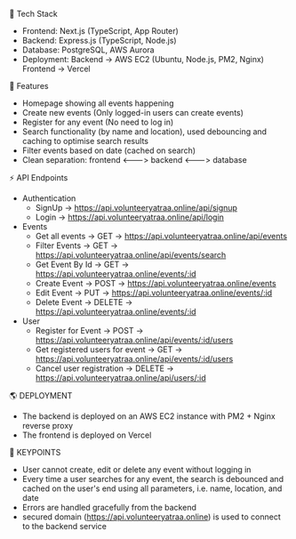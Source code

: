 🚀 Tech Stack
-  Frontend: Next.js (TypeScript, App Router)
-  Backend: Express.js (TypeScript, Node.js)
-  Database: PostgreSQL, AWS Aurora
-  Deployment: Backend -> AWS EC2 (Ubuntu, Node.js, PM2, Nginx) Frontend -> Vercel

📌 Features
-  Homepage showing all events happening
-  Create new events (Only logged-in users can create events)
-  Register for any event (No need to log in)
-  Search functionality (by name and location), used debouncing and caching to optimise search results
-  Filter events based on date (cached on search)
-  Clean separation: frontend <---> backend <---> database

⚡ API Endpoints 

-  Authentication
    -  SignUp -> https://api.volunteeryatraa.online/api/signup    
    -  Login -> https://api.volunteeryatraa.online/api/login
-  Events
    -  Get all events -> GET -> https://api.volunteeryatraa.online/api/events      
    -  Filter Events -> GET -> https://api.volunteeryatraa.online/api/events/search      
    -  Get Event By Id -> GET -> https://api.volunteeryatraa.online/events/:id      
    -  Create Event -> POST -> https://api.volunteeryatraa.online/events      
    -  Edit Event -> PUT -> https://api.volunteeryatraa.online/events/:id      
    -  Delete Event -> DELETE -> https://api.volunteeryatraa.online/events/:id
-  User
    -  Register for Event -> POST -> https://api.volunteeryatraa.online/api/events/:id/users
    -  Get registered users for event -> GET -> https://api.volunteeryatraa.online/api/events/:id/users
    -  Cancel user registration -> DELETE -> https://api.volunteeryatraa.online/api/users/:id
 
🌎 DEPLOYMENT
-  The backend is deployed on an AWS EC2 instance with PM2 + Nginx reverse proxy
-  The frontend is deployed on Vercel

📌 KEYPOINTS
-    User cannot create, edit or delete any event without logging in
-    Every time a user searches for any event, the search is debounced and cached on the user's end using all parameters, i.e. name, location, and date
-    Errors are handled gracefully from the backend
-    secured domain (https://api.volunteeryatraa.online) is used to connect to the backend service


